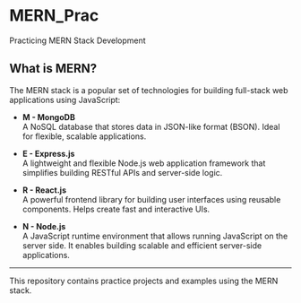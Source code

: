 # MERN_Prac

Practicing MERN Stack Development

## What is MERN?

The MERN stack is a popular set of technologies for building full-stack web applications using JavaScript:

- **M - MongoDB**  
  A NoSQL database that stores data in JSON-like format (BSON). Ideal for flexible, scalable applications.

- **E - Express.js**  
  A lightweight and flexible Node.js web application framework that simplifies building RESTful APIs and server-side logic.

- **R - React.js**  
  A powerful frontend library for building user interfaces using reusable components. Helps create fast and interactive UIs.

- **N - Node.js**  
  A JavaScript runtime environment that allows running JavaScript on the server side. It enables building scalable and efficient server-side applications.

---

This repository contains practice projects and examples using the MERN stack.
